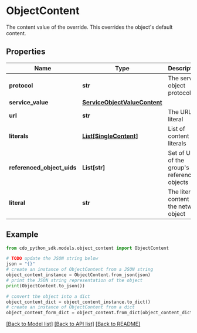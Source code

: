 # ObjectContent

The content value of the override. This overrides the object's default content.

## Properties

Name | Type | Description | Notes
------------ | ------------- | ------------- | -------------
**protocol** | **str** | The service object protocol | [optional] 
**service_value** | [**ServiceObjectValueContent**](ServiceObjectValueContent.md) |  | [optional] 
**url** | **str** | The URL literal | 
**literals** | [**List[SingleContent]**](SingleContent.md) | List of content literals | [optional] 
**referenced_object_uids** | **List[str]** | Set of UIDs of the group&#39;s referenced objects | [optional] 
**literal** | **str** | The literal content of the network object | 

## Example

```python
from cdo_python_sdk.models.object_content import ObjectContent

# TODO update the JSON string below
json = "{}"
# create an instance of ObjectContent from a JSON string
object_content_instance = ObjectContent.from_json(json)
# print the JSON string representation of the object
print(ObjectContent.to_json())

# convert the object into a dict
object_content_dict = object_content_instance.to_dict()
# create an instance of ObjectContent from a dict
object_content_form_dict = object_content.from_dict(object_content_dict)
```
[[Back to Model list]](../README.md#documentation-for-models) [[Back to API list]](../README.md#documentation-for-api-endpoints) [[Back to README]](../README.md)


